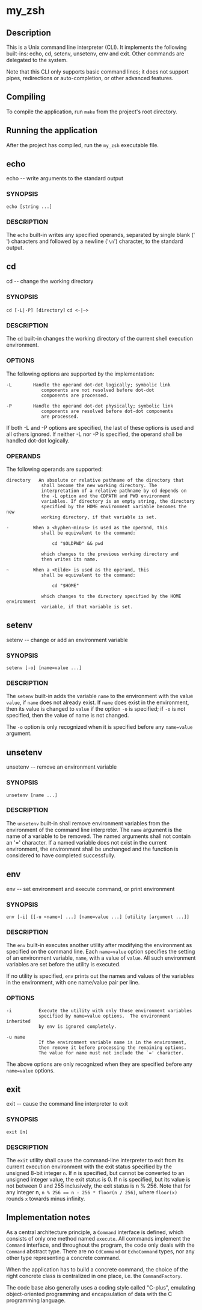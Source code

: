 # my_zsh

## Description

This is a Unix command line interpreter (CLI). It implements the following built-ins: echo, cd, setenv, unsetenv, env and exit. Other commands are delegated to the system.

Note that this CLI only supports basic command lines; it does not support pipes, redirections or auto-completion, or other advanced features.

## Compiling

To compile the application, run `make` from the project's root directory.

## Running the application

After the project has compiled, run the `my_zsh` executable file.

## echo

echo -- write arguments to the standard output

### SYNOPSIS

`echo [string ...]`

### DESCRIPTION

The `echo` built-in writes any specified operands, separated by single blank ('` `') characters and followed by a  newline ('`\n`') character, to the standard output.

## cd

cd -- change the working directory

### SYNOPSIS

`cd [-L|-P] [directory]`
`cd <-|~>`

### DESCRIPTION

The `cd` built-in changes the working directory of the current shell execution environment.

### OPTIONS

The following options are supported by the implementation:

    -L        Handle the operand dot-dot logically; symbolic link
                 components are not resolved before dot-dot
                 components are processed.

    -P        Handle the operand dot-dot physically; symbolic link
                 components are resolved before dot-dot components
                 are processed.

If both -L and -P options are specified, the last of these options is used and all others ignored. If neither -L nor -P is specified, the operand shall be handled dot-dot logically.

### OPERANDS

The following operands are supported:

    directory   An absolute or relative pathname of the directory that
                 shall become the new working directory. The
                 interpretation of a relative pathname by cd depends on
                 the -L option and the CDPATH and PWD environment
                 variables. If directory is an empty string, the directory
                 specified by the HOME environment variable becomes the new
                 working directory, if that variable is set.

    -         When a <hyphen-minus> is used as the operand, this
                 shall be equivalent to the command:

                     cd "$OLDPWD" && pwd

                 which changes to the previous working directory and
                 then writes its name.

    ~         When a <tilde> is used as the operand, this
                 shall be equivalent to the command:

                     cd "$HOME"

                 which changes to the directory specified by the HOME environment
                 variable, if that variable is set.

## setenv

setenv -- change or add an environment variable

### SYNOPSIS

`setenv [-o] [name=value ...]` 

### DESCRIPTION

The `setenv` built-in adds the variable `name` to the environment with the value `value`, if `name` does not already exist.  If `name` does exist in the environment, then its value is changed to `value` if the option `-o` is specified; if `-o` is not specified, then the value of name is not changed.

The `-o` option is only recognized when it is specified before any `name=value` argument.

## unsetenv

unsetenv -- remove an environment variable

### SYNOPSIS

`unsetenv [name ...]`

### DESCRIPTION

The `unsetenv` built-in shall remove environment variables from the environment of the command line interpreter. The `name` argument is the name of a variable to be removed. The named arguments shall not contain an '=' character. If a named variable does not exist in the current environment, the environment shall be unchanged and the function is considered to have completed successfully.

## env

env -- set environment and execute command, or print environment

### SYNOPSIS

`env [-i] [[-u <name>] ...] [name=value ...] [utility [argument ...]]`

### DESCRIPTION

The `env` built-in executes another utility after modifying the environment as specified on the command line.  Each `name=value` option specifies the setting of an environment variable, `name`, with a value of `value`.  All such environment variables are set before the utility is executed.

If no utility is specified, `env` prints out the names and values of the variables in the environment, with one name/value pair per line.

### OPTIONS

    -i          Execute the utility with only those environment variables
                specified by name=value options.  The environment inherited
                by env is ignored completely.

    -u name
                If the environment variable name is in the environment,
                then remove it before processing the remaining options. 
                The value for name must not include the `=' character.

The above options are only recognized when they are specified before any `name=value` options.

## exit

exit -- cause the command line interpreter to exit

### SYNOPSIS

`exit [n]`

### DESCRIPTION

The `exit` utility shall cause the command-line interpreter to exit from its current execution environment with the exit status specified by the unsigned 8-bit integer `n`. If n is specified, but cannot be converted to an unsigned integer value, the exit status is 0. If n is specified, but its value is not between 0 and 255 inclusively, the exit status is n % 256. Note that for any integer n, `n % 256 == n - 256 * floor(n / 256)`, where `floor(x)` rounds `x` towards minus infinity.

## Implementation notes

As a central architecture principle, a `Command` interface is defined, which consists of only one method named `execute`. All commands implement the `Command` interface, and throughout the program, the code only deals with the `Command` abstract type. There are no `CdCommand` or `EchoCommand` types, nor any other type representing a concrete command.

When the application has to build a concrete command, the choice of the right concrete class is centralized in one place, i.e. the `CommandFactory`.

The code base also generally uses a coding style called "C-plus", emulating object-oriented programming and encapsulation of data with the C programming language.
